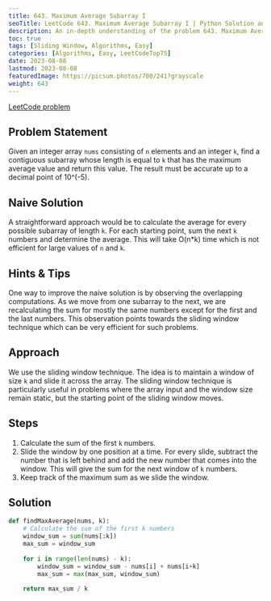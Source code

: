 ```yaml
---
title: 643. Maximum Average Subarray I
seoTitle: LeetCode 643. Maximum Average Subarray I | Python Solution and Explanation
description: An in-depth understanding of the problem 643. Maximum Average Subarray I from LeetCode and its solution.
toc: true
tags: [Sliding Window, Algorithms, Easy]
categories: [Algorithms, Easy, LeetCodeTop75]
date: 2023-08-08
lastmod: 2023-08-08
featuredImage: https://picsum.photos/700/241?grayscale
weight: 643
---
```


[LeetCode problem](https://leetcode.com/problems/maximum-average-subarray-i/)

## Problem Statement

Given an integer array `nums` consisting of `n` elements and an integer `k`, find a contiguous subarray whose length is equal to `k` that has the maximum average value and return this value. The result must be accurate up to a decimal point of 10^(-5).

## Naive Solution

A straightforward approach would be to calculate the average for every possible subarray of length `k`. For each starting point, sum the next `k` numbers and determine the average. This will take O(n*k) time which is not efficient for large values of `n` and `k`.

## Hints & Tips

One way to improve the naive solution is by observing the overlapping computations. As we move from one subarray to the next, we are recalculating the sum for mostly the same numbers except for the first and the last numbers. This observation points towards the sliding window technique which can be very efficient for such problems.

## Approach

We use the sliding window technique. The idea is to maintain a window of size `k` and slide it across the array. The sliding window technique is particularly useful in problems where the array input and the window size remain static, but the starting point of the sliding window moves.

## Steps

1. Calculate the sum of the first `k` numbers.
2. Slide the window by one position at a time. For every slide, subtract the number that is left behind and add the new number that comes into the window. This will give the sum for the next window of `k` numbers.
3. Keep track of the maximum sum as we slide the window.

## Solution

```python
def findMaxAverage(nums, k):
    # Calculate the sum of the first k numbers
    window_sum = sum(nums[:k])
    max_sum = window_sum
    
    for i in range(len(nums) - k):
        window_sum = window_sum - nums[i] + nums[i+k]
        max_sum = max(max_sum, window_sum)
    
    return max_sum / k
```
